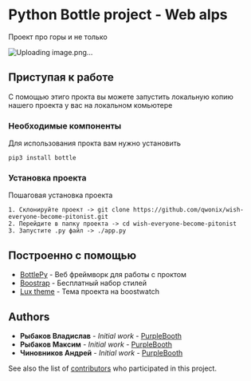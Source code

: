 # Python Bottle project - Web alps

Проект про горы и не только

![Uploading image.png…]()

## Приступая к работе
С помощью этиго прокта вы можете запустить локальную копию нашего проекта у вас на локальном комьютере


### Необходимые компоненты

Для использования прокта вам нужно установить

```
pip3 install bottle
```

### Установка проекта

Пошаговая установка проекта

```
1. Склонируйте проект -> git clone https://github.com/qwonix/wish-everyone-become-pitonist.git
2. Перейдите в папку проекта -> cd wish-everyone-become-pitonist
3. Запустите .py файл -> ./app.py
```

## Построенно с помощью

* [BottlePy](https://bottlepy.org/docs/dev/) - Веб фреймворк для работы с проктом
* [Boostrap](https://getbootstrap.com/) - Бесплатный набор стилей
* [Lux theme](https://bootswatch.com/lux/) - Тема проекта на boostwatch

## Authors

* **Рыбаков Владислав** - *Initial work* - [PurpleBooth](https://github.com/PurpleBooth)
* **Рыбаков Максим** - *Initial work* - [PurpleBooth](https://github.com/PurpleBooth)
* **Чиновников Андрей** - *Initial work* - [PurpleBooth](https://github.com/PurpleBooth)

See also the list of [contributors](https://github.com/your/project/contributors) who participated in this project.

